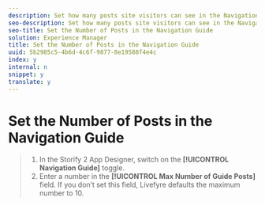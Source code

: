 ```yaml
---
description: Set how many posts site visitors can see in the Navigation Guide.
seo-description: Set how many posts site visitors can see in the Navigation Guide.
seo-title: Set the Number of Posts in the Navigation Guide
solution: Experience Manager
title: Set the Number of Posts in the Navigation Guide
uuid: 5b2985c5-4b6d-4c6f-9877-8e19588f4e4c
index: y
internal: n
snippet: y
translate: y
---
```


# Set the Number of Posts in the Navigation Guide


>1. In the Storify 2 App Designer, switch on the **[!UICONTROL  Navigation Guide]** toggle.
>1. Enter a number in the **[!UICONTROL  Max Number of Guide Posts]** field. If you don’t set this field, Livefyre defaults the maximum number to 10.
